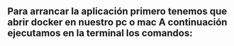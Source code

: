 Para arrancar la aplicación primero tenemos que abrir docker en nuestro pc o mac
A continuación ejecutamos en la terminal los comandos:
-